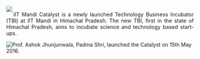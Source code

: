 <img src="http://iitmandi.ac.in/Catalyst/img/catalyst_logo.png" align="left">
<p align="justify">IIT Mandi Catalyst is a newly launched Technology Business Incubator (TBI) at IIT Mandi in Himachal Pradesh. The new TBI, first in the state of Himachal Pradesh, aims to incubate science and technology based start-ups.</p>
	<img src="http://iitmandi.ac.in/Catalyst/img/image_01.jpg" alt="Prof. Ashok Jhunjunwala, Padma Shri, launched the Catalyst on 15th May 2016." />
